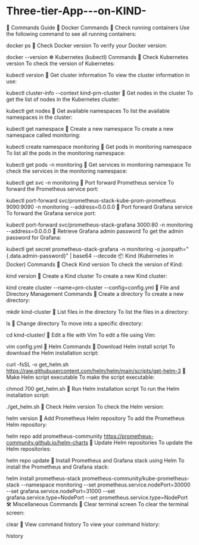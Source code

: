 # Three-tier-App---on-KIND-

📌 Commands Guide
🐳 Docker Commands
🔹 Check running containers
Use the following command to see all running containers:

docker ps
🔹 Check Docker version
To verify your Docker version:

docker --version
☸️ Kubernetes (kubectl) Commands
🔹 Check Kubernetes version
To check the version of Kubernetes:

kubectl version
🔹 Get cluster information
To view the cluster information in use:

kubectl cluster-info --context kind-prn-cluster
🔹 Get nodes in the cluster
To get the list of nodes in the Kubernetes cluster:

kubectl get nodes
🔹 Get available namespaces
To list the available namespaces in the cluster:

kubectl get namespace
🔹 Create a new namespace
To create a new namespace called monitoring:

kubectl create namespace monitoring
🔹 Get pods in monitoring namespace
To list all the pods in the monitoring namespace:

kubectl get pods -n monitoring
🔹 Get services in monitoring namespace
To check the services in the monitoring namespace:

kubectl get svc -n monitoring
🔹 Port forward Prometheus service
To forward the Prometheus service port:

kubectl port-forward svc/prometheus-stack-kube-prom-prometheus 9090:9090 -n monitoring --address=0.0.0.0
🔹 Port forward Grafana service
To forward the Grafana service port:

kubectl port-forward svc/prometheus-stack-grafana 3000:80 -n monitoring --address=0.0.0.0
🔹 Retrieve Grafana admin password
To get the admin password for Grafana:

kubectl get secret prometheus-stack-grafana -n monitoring -o jsonpath="{.data.admin-password}" | base64 --decode
📦 Kind (Kubernetes in Docker) Commands
🔹 Check Kind version
To check the version of Kind:

kind version
🔹 Create a Kind cluster
To create a new Kind cluster:

kind create cluster --name=prn-cluster --config=config.yml
📂 File and Directory Management Commands
🔹 Create a directory
To create a new directory:

mkdir kind-cluster
🔹 List files in the directory
To list the files in a directory:

ls
🔹 Change directory
To move into a specific directory:

cd kind-cluster/
🔹 Edit a file with Vim
To edit a file using Vim:

vim config.yml
🔧 Helm Commands
🔹 Download Helm install script
To download the Helm installation script:

curl -fsSL -o get_helm.sh https://raw.githubusercontent.com/helm/helm/main/scripts/get-helm-3
🔹 Make Helm script executable
To make the script executable:

chmod 700 get_helm.sh
🔹 Run Helm installation script
To run the Helm installation script:

./get_helm.sh
🔹 Check Helm version
To check the Helm version:

helm version
🔹 Add Prometheus Helm repository
To add the Prometheus Helm repository:

helm repo add prometheus-community https://prometheus-community.github.io/helm-charts
🔹 Update Helm repositories
To update the Helm repositories:

helm repo update
🔹 Install Prometheus and Grafana stack using Helm
To install the Prometheus and Grafana stack:

helm install prometheus-stack prometheus-community/kube-prometheus-stack --namespace monitoring --set prometheus.service.nodePort=30000 --set grafana.service.nodePort=31000 --set grafana.service.type=NodePort --set prometheus.service.type=NodePort
🛠️ Miscellaneous Commands
🔹 Clear terminal screen
To clear the terminal screen:

clear
🔹 View command history
To view your command history:

history
